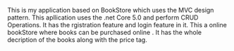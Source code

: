This is my application based on BookStore which uses the MVC design pattern. This apllication uses the .net Core 5.0 and perform CRUD Operations. It has the rgistration feature and login feature in it.
This a online bookStore where books can be purchased online . It has the whole decription of the books along with the price tag.
